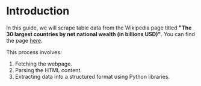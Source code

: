 # Introduction

In this guide, we will scrape table data from the Wikipedia page titled **"The 30 largest countries by net national wealth (in billions USD)"**. You can find the page [here](https://en.wikipedia.org/wiki/List_of_countries_by_total_wealth).

This process involves:
1. Fetching the webpage.
2. Parsing the HTML content.
3. Extracting data into a structured format using Python libraries.
